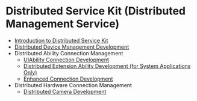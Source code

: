 # Distributed Service Kit (Distributed Management Service)
<!--Kit: Distributed Service Kit-->
<!--Subsystem: DistributedSched-->
<!--Owner: @hobbycao-->
<!--Designer: @gsxiaowen-->
<!--Tester: @hanjiawei-->
<!--Adviser: @w_Machine_cc-->

- [Introduction to Distributed Service Kit](distributedservice-kit-intro.md)
- [Distributed Device Management Development](devicemanager-guidelines.md)
- Distributed Ability Connection Management<!--abilityconnect-distributed-->
  - [UIAbility Connection Development](abilityconnectmanager-guidelines.md)
  <!--Del-->
  - [Distributed Extension Ability Development (for System Applications Only)](distributedextension-guidelines-sys.md)
  <!--DelEnd-->
  - [Enhanced Connection Development](linkEnhance_development-guide.md)
- Distributed Hardware Connection Management<!--devconnect-distributed-->
  - [Distributed Camera Development](camera-distributed.md)
